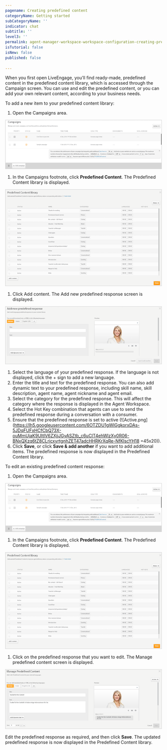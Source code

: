 ```yaml
---
pagename: Creating predefined content
categoryName: Getting started
subCategoryName: ''
indicator: chat
subtitle: ''
level3: ''
permalink: agent-manager-workspace-workspace-configuration-creating-predefined-content.html
isTutorial: false
isNew: false
published: false

---
```

When you first open LiveEngage, you’ll find ready-made, predefined content in the predefined content library, which is accessed through the Campaign screen. You can use and edit the predefined content, or you can add your own relevant content, according to your business needs.

To add a new item to your predefined content library:

1. Open the Campaigns area.

![](/img/creating-predefined-content-1.png)

1. In the Campaigns footnote, click **Predefined Content**. The Predefined Content library is displayed.

![](/img/creating-predefined-content-2.png)

1. Click Add content. The Add new predefined response screen is displayed.

![](/img/creating-predefined-content-3.png)

1. Select the language of your predefined response. If the language is not displayed, click the + sign to add a new language.
2. Enter the title and text for the predefined response. You can also add dynamic text to your predefined response, including skill name, skill description, agent name, agent nickname and agent email.
3. Select the category for the predefined response. This will affect the category where the response is displayed in the Agent Workspace.
4. Select the Hot Key combination that agents can use to send the predefined response during a conversation with a consumer.
5. Ensure that the predefined response is set to active (![Active.png](https://lh5.googleusercontent.com/6OTZDU1gWIGgkorxDAs-5JDqFUFxHCfCbQ73X-ouMmUjaK9UItlV6ZXjjJGyASZtb_c6uCIT4ehWlzXy0R06-BNxQXzq6tZ8CLricxyrtgnhZET47adcHHRKrXqRe-NfKlscYH18 =45x20)).
6. Click **Save**, or click **Save & add another** if you want to add additional items. The predefined response is now displayed in the Predefined Content library.

To edit an existing predefined content response:

1. Open the Campaigns area.

![](/img/creating-predefined-content-4.png)

1. In the Campaigns footnote, click **Predefined Content**. The Predefined Content library is displayed.

![](/img/creating-predefined-content-5.png)

1. Click on the predefined response that you want to edit. The Manage predefined content screen is displayed.

![](/img/creating-predefined-content-6.png)

Edit the predefined response as required, and then click **Save**. The updated predefined response is now displayed in the Predefined Content library.